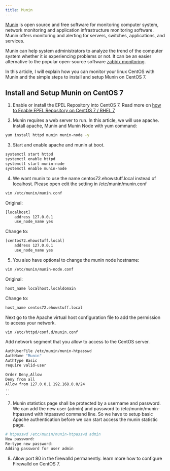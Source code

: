 ```yaml
---
title: Munin
---
```

<script type="text/javascript">(function(w,s){var e=document.createElement("script");e.type="text/javascript";e.async=true;e.src="https://cdn.pagesense.io/js/webally/f2527eebee974243853bcd47b32631f4.js";var x=document.getElementsByTagName("script")[0];x.parentNode.insertBefore(e,x);})(window,"script");</script>

[Munin](https://munin-monitoring.org/) is open source and free software for monitoring computer system, network monitoring and application infrastructure monitoring software. 
Munin offers monitoring and alerting for servers, switches, applications, and services.

Munin can help system administrators to analyze the trend of the computer system whether it is experiencing problems or not. 
It can be an easier alternative to the popular open-source software [zabbix monitoring](https://webhostinggeeks.com/howto/how-to-install-zabbix-2-2-server-on-centos-6-5/).

In this article, I will explain how you can monitor your linux CentOS with Munin and the simple steps to install and setup Munin on CentOS 7.

## Install and Setup Munin on CentOS 7

1. Enable or install the EPEL Repository into CentOS 7. Read more on [how to Enable EPEL Repository on CentOS 7 / RHEL 7](https://webhostinggeeks.com/howto/epel-yum-repository-on-linux/)

2. Munin requires a web server to run. In this article, we will use apache. Install apache, Munin and Munin Node with yum command:

```sh
yum install httpd munin munin-node -y
```

3. Start and enable apache and munin at boot.

```sh
systemctl start httpd
systemctl enable httpd
systemctl start munin-node
systemctl enable munin-node
```

4. We want munin to use the name centos72.ehowstuff.local instead of localhost. Please open edit the setting in /etc/munin/munin.conf

```sh
vim /etc/munin/munin.conf
```

Original:

```sh
[localhost]
    address 127.0.0.1
    use_node_name yes
```

Change to:

```sh
[centos72.ehowstuff.local]
    address 127.0.0.1
    use_node_name yes
```

5. You also have optional to change the munin node hostname:

```sh
vim /etc/munin/munin-node.conf
```

Original:

```sh
host_name localhost.localdomain
```

Change to:

```sh
host_name centos72.ehowstuff.local
```

Next go to the Apache virtual host configuration file to add the permission to access your network.

```sh
vim /etc/httpd/conf.d/munin.conf
```

Add network segment that you allow to access to the CentOS server.

```sh
AuthUserFile /etc/munin/munin-htpasswd
AuthName "Munin"
AuthType Basic
require valid-user

Order Deny,Allow
Deny from all
Allow from 127.0.0.1 192.168.0.0/24
..
..
```

7. Munin statistics page shall be protected by a username and password. We can add the new user (admin) and password to /etc/munin/munin-htpasswd with htpasswd command line. So we have to setup basic Apache authentication before we can start access the munin statistic page.

```sh
# htpasswd /etc/munin/munin-htpasswd admin
New password:
Re-type new password:
Adding password for user admin
```

8. Allow port 80 in the firewalld permanently. learn more how to configure Firewalld on CentOS 7.
